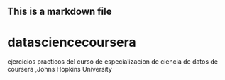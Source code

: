 ## This is a markdown file
# datasciencecoursera
ejercicios practicos del curso de especializacion de ciencia de datos de coursera ,Johns Hopkins University
